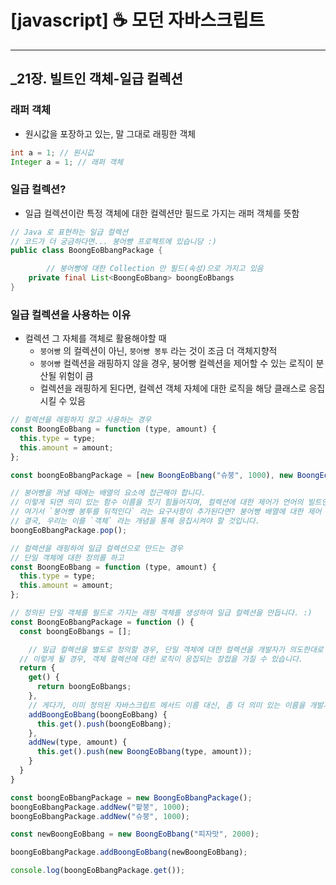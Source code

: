 # [javascript] ☕ 모던 자바스크립트

---

## _21장. 빌트인 객체-일급 컬렉션

### 래퍼 객체

- 원시값을 포장하고 있는, 말 그대로 래핑한 객체

```java
int a = 1; // 원시값
Integer a = 1; // 래퍼 객체
```

### 일급 컬렉션?

- 일급 컬렉션이란 특정 객체에 대한 컬렉션만 필드로 가지는 래퍼 객체를 뜻함

```java
// Java 로 표현하는 일급 컬렉션
// 코드가 더 궁금하다면... 붕어빵 프로젝트에 있습니당 :)
public class BoongEoBbangPackage {

		// 붕어빵에 대한 Collection 만 필드(속성)으로 가지고 있음
    private final List<BoongEoBbang> boongEoBbangs
}
```

### 일급 컬렉션을 사용하는 이유

- 컬렉션 그 자체를 객체로 활용해야할 때
    - `붕어빵` 의 컬렉션이 아닌, `붕어빵 봉투` 라는 것이 조금 더 객체지향적
    - `붕어빵` 컬렉션을 래핑하지 않을 경우, 붕어빵 컬렉션을 제어할 수 있는 로직이 분산될 위험이 큼
    - 컬렉션을 래핑하게 된다면, 컬렉션 객체 자체에 대한 로직을 해당 클래스로 응집시킬 수 있음

```jsx
// 컬렉션을 래핑하지 않고 사용하는 경우
const BoongEoBbang = function (type, amount) {
  this.type = type;
  this.amount = amount;
};

const boongEoBbangPackage = [new BoongEoBbang("슈붕", 1000), new BoongEoBbang("팥붕", 1000)];

// 붕어빵을 꺼낼 때에는 배열의 요소에 접근해야 합니다.
// 이렇게 되면 의미 있는 함수 이름을 짓기 힘들어지며, 컬렉션에 대한 제어가 언어의 빌트인 객체에 대한 메서드에 의존적이게 됩니다.
// 여기서 `붕어빵 봉투를 뒤적인다` 라는 요구사항이 추가된다면? 붕어빵 배열에 대한 제어 로직이 흩어지게 됩니다.
// 결국, 우리는 이를 `객체` 라는 개념을 통해 응집시켜야 할 것입니다.
boongEoBbangPackage.pop();
```

```jsx
// 컬렉션을 래핑하여 일급 컬렉션으로 만드는 경우
// 단일 객체에 대한 정의를 하고
const BoongEoBbang = function (type, amount) {
  this.type = type;
  this.amount = amount;
};

// 정의된 단일 객체를 필드로 가지는 래핑 객체를 생성하여 일급 컬렉션을 만듭니다. :)
const BoongEoBbangPackage = function () {
  const boongEoBbangs = [];

	// 일급 컬렉션을 별도로 정의할 경우, 단일 객체에 대한 컬렉션을 개발자가 의도한대로 제어할 수 있습니다.
  // 이렇게 될 경우, 객체 컬렉션에 대한 로직이 응집되는 장접을 가질 수 있습니다.
  return {
    get() {
      return boongEoBbangs;
    },
    // 게다가, 이미 정의된 자바스크립트 메서드 이름 대신, 좀 더 의미 있는 이름을 개발자 마음대로 정할 수 있어요!
    addBoongEoBbang(boongEoBbang) {
      this.get().push(boongEoBbang);
    },
    addNew(type, amount) {
      this.get().push(new BoongEoBbang(type, amount));
    }
  }
}

const boongEoBbangPackage = new BoongEoBbangPackage();
boongEoBbangPackage.addNew("팥붕", 1000);
boongEoBbangPackage.addNew("슈붕", 1000);

const newBoongEoBbang = new BoongEoBbang("피자맛", 2000);

boongEoBbangPackage.addBoongEoBbang(newBoongEoBbang);

console.log(boongEoBbangPackage.get());
```